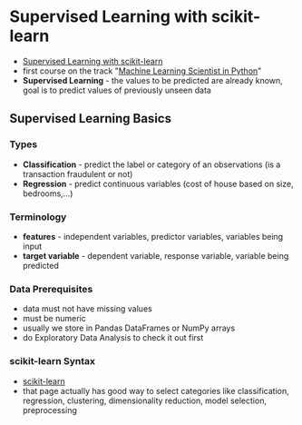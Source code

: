 # Supervised Learning with scikit-learn
- [Supervised Learning with scikit-learn](https://app.datacamp.com/learn/courses/supervised-learning-with-scikit-learn)
- first course on the track "[Machine Learning Scientist in Python](https://app.datacamp.com/learn/career-tracks/machine-learning-scientist-with-python)"
- **Supervised Learning** - the values to be predicted are already known, goal is to predict values of previously unseen data

## Supervised Learning Basics

### Types
- **Classification** - predict the label or category of an observations (is a transaction fraudulent or not)
- **Regression** - predict continuous variables (cost of house based on size, bedrooms,...)

### Terminology
- **features** - independent variables, predictor variables, variables being input
- **target variable** - dependent variable, response variable, variable being predicted

### Data Prerequisites
- data must not have missing values
- must be numeric
- usually we store in Pandas DataFrames or NumPy arrays
- do Exploratory Data Analysis to check it out first

### scikit-learn Syntax
- [scikit-learn](https://scikit-learn.org/stable/)
- that page actually has good way to select categories like classification, regression, clustering, dimensionality reduction, model selection, preprocessing